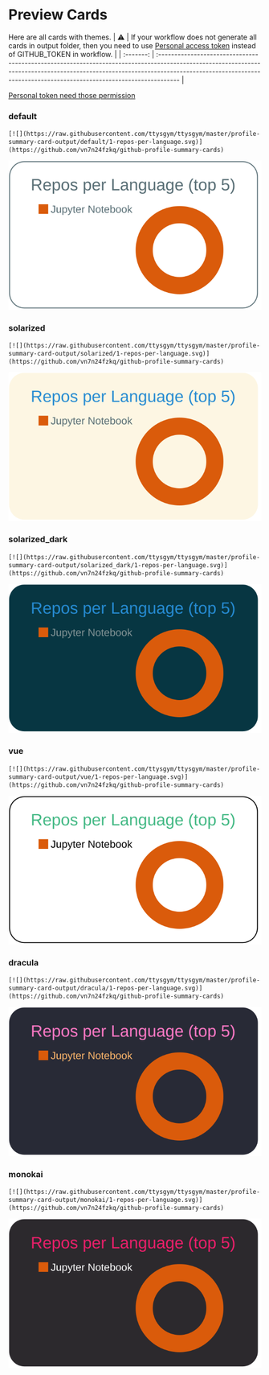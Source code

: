 
# Preview Cards

Here are all cards with themes.
| :warning: | If your workflow does not generate all cards in output folder, then you need to use [Personal access token](https://docs.github.com/en/actions/configuring-and-managing-workflows/creating-and-storing-encrypted-secrets) instead of GITHUB_TOKEN in workflow. |
| :-------: | :------------------------------------------------------------------------------------------------------------------------------------------------------------------------------------------------------------------------------------------------ |

[Personal token need those permission](https://github.com/vn7n24fzkq/github-profile-summary-cards/wiki/Personal-access-token-permissions)


### default


```
[![](https://raw.githubusercontent.com/ttysgym/ttysgym/master/profile-summary-card-output/default/1-repos-per-language.svg)](https://github.com/vn7n24fzkq/github-profile-summary-cards)
```
![](https://raw.githubusercontent.com/ttysgym/ttysgym/master/profile-summary-card-output/default/1-repos-per-language.svg)


### solarized


```
[![](https://raw.githubusercontent.com/ttysgym/ttysgym/master/profile-summary-card-output/solarized/1-repos-per-language.svg)](https://github.com/vn7n24fzkq/github-profile-summary-cards)
```
![](https://raw.githubusercontent.com/ttysgym/ttysgym/master/profile-summary-card-output/solarized/1-repos-per-language.svg)


### solarized_dark


```
[![](https://raw.githubusercontent.com/ttysgym/ttysgym/master/profile-summary-card-output/solarized_dark/1-repos-per-language.svg)](https://github.com/vn7n24fzkq/github-profile-summary-cards)
```
![](https://raw.githubusercontent.com/ttysgym/ttysgym/master/profile-summary-card-output/solarized_dark/1-repos-per-language.svg)


### vue


```
[![](https://raw.githubusercontent.com/ttysgym/ttysgym/master/profile-summary-card-output/vue/1-repos-per-language.svg)](https://github.com/vn7n24fzkq/github-profile-summary-cards)
```
![](https://raw.githubusercontent.com/ttysgym/ttysgym/master/profile-summary-card-output/vue/1-repos-per-language.svg)


### dracula


```
[![](https://raw.githubusercontent.com/ttysgym/ttysgym/master/profile-summary-card-output/dracula/1-repos-per-language.svg)](https://github.com/vn7n24fzkq/github-profile-summary-cards)
```
![](https://raw.githubusercontent.com/ttysgym/ttysgym/master/profile-summary-card-output/dracula/1-repos-per-language.svg)


### monokai


```
[![](https://raw.githubusercontent.com/ttysgym/ttysgym/master/profile-summary-card-output/monokai/1-repos-per-language.svg)](https://github.com/vn7n24fzkq/github-profile-summary-cards)
```
![](https://raw.githubusercontent.com/ttysgym/ttysgym/master/profile-summary-card-output/monokai/1-repos-per-language.svg)

